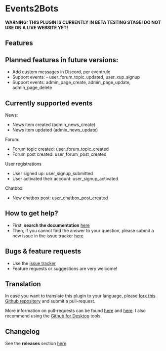 # Events2Bots #

**WARNING: THIS PLUGIN IS CURRENTLY IN BETA TESTING STAGE! DO NOT USE ON A LIVE WEBSITE YET!**

## Features


## Planned features in future versions:
- Add custom messages in Discord, per eventrule 
- Support events: - user_forum_topic_updated, user_xup_signup
- Support events: admin_page_create, admin_page_update, admin_page_delete


## Currently supported events
News:
- News item created (admin_news_create)
- News item updated (admin_news_update)

Forum:
- Forum topic created: user_forum_topic_created
- Forum post created: user_forum_post_created

User registrations
- User signed up: user_signup_submitted
- User activated their account: user_signup_activated

Chatbox:
- New chatbox post: user_chatbox_post_created


## How to get help? ##

* First, **search the documentation** [here](#TODO)
* Then, if you cannot find the answer to your question, please submit a new issue in the issue tracker [here](https://github.com/Moc/events2bots/issues)

## Bugs &  feature requests ##
* Use the [issue tracker](https://github.com/Moc/events2bots/issues)
* Feature requests or suggestions are very welcome!

## Translation ##
In case you want to translate this plugin to your language, please [fork this Github repository](https://help.github.com/articles/fork-a-repo) and submit a pull-request.

More information on pull-requests can be found [here](https://help.github.com/articles/using-pull-requests) and [here](http://guides.github.com/overviews/flow/).
I also recommend using the [Github for Desktop](https://desktop.github.com/) tools.

## Changelog ##
See the **releases** section [here](https://github.com/Moc/events2bots/releases)
